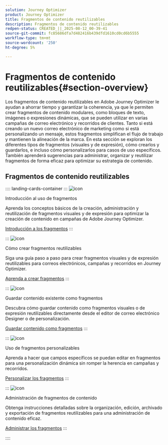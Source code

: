 ```yaml
---
solution: Journey Optimizer
product: Journey Optimizer
title: Fragmentos de contenido reutilizables
description: Fragmentos de contenido reutilizables
redpen-status: CREATED_||_2025-08-12_00-39-41
source-git-commit: fc85686dfa7d482416b439dfd1610cd0cd6b5555
workflow-type: tm+mt
source-wordcount: '250'
ht-degree: 5%

---
```



# Fragmentos de contenido reutilizables{#section-overview}

Los fragmentos de contenido reutilizables en Adobe Journey Optimizer le ayudan a ahorrar tiempo y garantizar la coherencia, ya que le permiten crear fragmentos de contenido modulares, como bloques de texto, imágenes o expresiones dinámicas, que se pueden utilizar en varias campañas de correo electrónico y recorridos de clientes. Tanto si está creando un nuevo correo electrónico de marketing como si está personalizando un mensaje, estos fragmentos simplifican el flujo de trabajo y mantienen la alineación de la marca. En esta sección se exploran los diferentes tipos de fragmentos (visuales y de expresión), cómo crearlos y guardarlos, e incluso cómo personalizarlos para casos de uso específicos. También aprenderá sugerencias para administrar, organizar y reutilizar fragmentos de forma eficaz para optimizar su estrategia de contenido.

## Fragmentos de contenido reutilizables

:::: landing-cards-container
:::
![icon](https://cdn.experienceleague.adobe.com/icons/book.svg)

Introducción al uso de fragmentos

Aprenda los conceptos básicos de la creación, administración y reutilización de fragmentos visuales y de expresión para optimizar la creación de contenido en campañas de Adobe Journey Optimizer.

[Introducción a los fragmentos](../using/content-management/fragments.md)
:::

:::
![icon](https://cdn.experienceleague.adobe.com/icons/circle-play.svg)

Cómo crear fragmentos reutilizables

Siga una guía paso a paso para crear fragmentos visuales y de expresión reutilizables para correos electrónicos, campañas y recorridos en Journey Optimizer.

[Aprenda a crear fragmentos](../using/content-management/create-fragments.md)
:::

:::
![icon](https://cdn.experienceleague.adobe.com/icons/list-check.svg)

Guardar contenido existente como fragmentos

Descubra cómo guardar contenido como fragmentos visuales o de expresión reutilizables directamente desde el editor de correo electrónico Designer o de personalización.

[Guardar contenido como fragmentos](../using/content-management/save-fragments.md)
:::

:::
![icon](https://cdn.experienceleague.adobe.com/icons/puzzle-piece.svg)

Uso de fragmentos personalizables

Aprenda a hacer que campos específicos se puedan editar en fragmentos para una personalización dinámica sin romper la herencia en campañas y recorridos.

[Personalizar los fragmentos](../using/content-management/customizable-fragments.md)
:::

:::
![icon](https://cdn.experienceleague.adobe.com/icons/gear.svg)

Administración de fragmentos de contenido

Obtenga instrucciones detalladas sobre la organización, edición, archivado y exportación de fragmentos reutilizables para una administración de contenido eficaz.

[Administrar los fragmentos](../using/content-management/manage-fragments.md)
:::

::::
